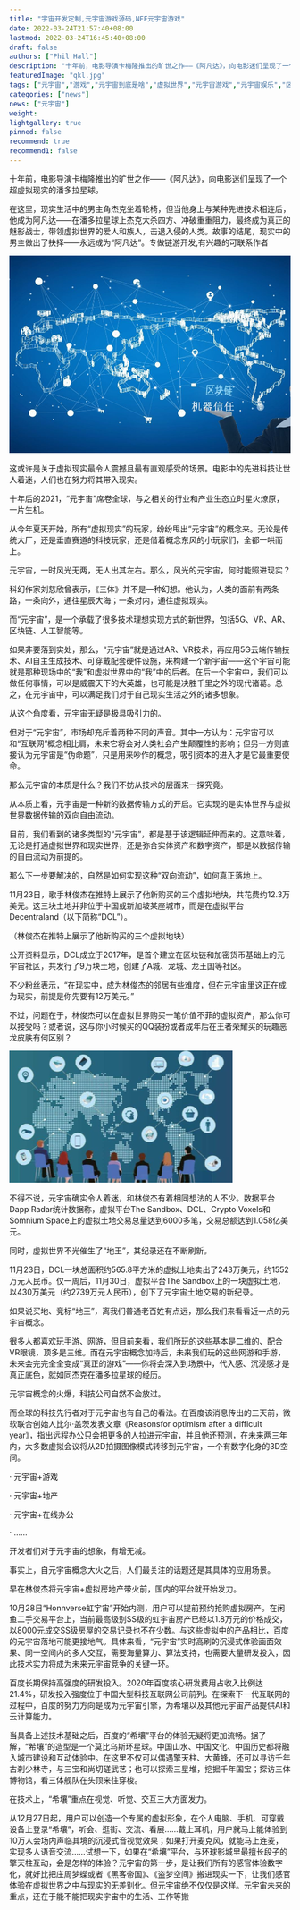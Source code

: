 ```yaml
---
title: "宇宙开发定制,元宇宙游戏源码,NFF元宇宙游戏"
date: 2022-03-24T21:57:40+08:00
lastmod: 2022-03-24T16:45:40+08:00
draft: false
authors: ["Phil Hall"]
description: "十年前，电影导演卡梅隆推出的旷世之作——《阿凡达》，向电影迷们呈现了一个超虚拟现实的潘多拉星球。"
featuredImage: "qkl.jpg"
tags: ["元宇宙","游戏","元宇宙到底是啥","虚拟世界","元宇宙游戏","元宇宙娱乐","区块链"]
categories: ["news"]
news: ["元宇宙"]
weight: 
lightgallery: true
pinned: false
recommend: true
recommend1: false
---
```



十年前，电影导演卡梅隆推出的旷世之作——《阿凡达》，向电影迷们呈现了一个超虚拟现实的潘多拉星球。

在这里，现实生活中的男主角杰克坐着轮椅，但当他身上与某种先进技术相连后，他成为阿凡达——在潘多拉星球上杰克大杀四方、冲破重重阻力，最终成为真正的魅影战士，带领虚拟世界的爱人和族人，击退入侵的人类。故事的结尾，现实中的男主做出了抉择——永远成为“阿凡达”。专做链游开发,有兴趣的可联系作者

![元宇宙游戏源码,NFF元宇宙游戏](qkl.jpg)



这或许是关于虚拟现实最令人震撼且最有直观感受的场景。电影中的先进科技让世人着迷，人们也在努力将其带入现实。

十年后的2021，“元宇宙”席卷全球，与之相关的行业和产业生态立时星火燎原，一片生机。

从今年夏天开始，所有“虚拟现实”的玩家，纷纷甩出“元宇宙”的概念来。无论是传统大厂，还是垂直赛道的科技玩家，还是借着概念东风的小玩家们，全都一哄而上。

元宇宙，一时风光无两，无人出其左右。那么，风光的元宇宙，何时能照进现实？

科幻作家刘慈欣曾表示，《三体》并不是一种幻想。他认为，人类的面前有两条路，一条向外，通往星辰大海；一条对内，通往虚拟现实。

而“元宇宙”，是一个承载了很多技术理想实现方式的新世界，包括5G、VR、AR、区块链、人工智能等。

如果非要落到实处，那么，“元宇宙”就是通过AR、VR技术，再应用5G云端传输技术、AI自主生成技术、可穿戴配套硬件设施，来构建一个新宇宙——这个宇宙可能就是那种现场中的“我”和虚拟世界中的“我”中的后者。在后一个宇宙中，我们可以做任何事情，可以是威震天下的大英雄，也可能是决胜千里之外的现代诸葛。总之，在元宇宙中，可以满足我们对于自己现实生活之外的诸多想象。

从这个角度看，元宇宙无疑是极具吸引力的。

但对于“元宇宙”，市场却充斥着两种不同的声音。其中一方认为：元宇宙可以和“互联网”概念相比肩，未来它将会对人类社会产生颠覆性的影响；但另一方则直接认为元宇宙是“伪命题”，只是用来吵作的概念，吸引资本的进入才是它最重要使命。

那么元宇宙的本质是什么？我们不妨从技术的层面来一探究竟。

从本质上看，元宇宙是一种新的数据传输方式的开启。它实现的是实体世界与虚拟世界数据传输的双向自由流动。

目前，我们看到的诸多类型的“元宇宙”，都是基于该逻辑延伸而来的。这意味着，无论是打通虚拟世界和现实世界，还是弥合实体资产和数字资产，都是以数据传输的自由流动为前提的。

那么下一步要解决的，自然是如何实现这种“双向流动”，如何真正落地上。

11月23日，歌手林俊杰在推特上展示了他新购买的三个虚拟地块，共花费约12.3万美元。这三块土地并非位于中国或新加坡某座城市，而是在虚拟平台Decentraland（以下简称“DCL”）。

（林俊杰在推特上展示了他新购买的三个虚拟地块）

公开资料显示，DCL成立于2017年，是首个建立在区块链和加密货币基础上的元宇宙社区，共发行了9万块土地，创建了A城、龙城、龙王国等社区。

不少粉丝表示，“在现实中，成为林俊杰的邻居有些难度，但在元宇宙里这正在成为现实，前提是你先要有12万美元。”

不过，问题在于，林俊杰可以在虚拟世界购买一笔价值不菲的虚拟资产，那么你可以接受吗？或者说，这与你小时候买的QQ装扮或者成年后在王者荣耀买的玩趣恶龙皮肤有何区别？

![元宇宙游戏源码,NFF元宇宙游戏](rl.png)



不得不说，元宇宙确实令人着迷，和林俊杰有着相同想法的人不少。数据平台Dapp Radar统计数据称，虚拟平台The Sandbox、DCL、Crypto Voxels和Somnium Space上的虚拟土地交易总量达到6000多笔，交易总额达到1.058亿美元。

同时，虚拟世界不光催生了“地王”，其纪录还在不断刷新。

11月23日，DCL一块总面积约565.8平方米的虚拟土地卖出了243万美元，约1552万元人民币。仅一周后，11月30日，虚拟平台The Sandbox上的一块虚拟土地，以430万美元（约2739万元人民币），创下了元宇宙土地交易的新纪录。

如果说买地、竞标“地王”，离我们普通老百姓有点远，那么我们来看看近一点的元宇宙概念。

很多人都喜欢玩手游、网游，但目前来看，我们所玩的这些基本是二维的、配合VR眼镜，顶多是三维。而在元宇宙概念加持后，未来我们玩的这些网游和手游，未来会完完全全变成“真正的游戏”——你将会深入到场景中，代入感、沉浸感才是真正底色，就如同杰克在潘多拉星球的经历。

元宇宙概念的火爆，科技公司自然不会放过。

而全球的科技先行者对于元宇宙也有自己的看法。在百度该消息传出的三天前，微软联合创始人比尔·盖茨发表文章《Reasonsfor optimism after a difficult year》，指出远程办公只会把更多的人拉进元宇宙，并且他还预测，在未来两三年内，大多数虚拟会议将从2D拍摄图像模式转移到元宇宙，一个有数字化身的3D空间。

· 元宇宙+游戏

· 元宇宙+地产

· 元宇宙+在线办公

· ……

开发者们对于元宇宙的想象，有增无减。

事实上，自元宇宙概念大火之后，人们最关注的话题还是其具体的应用场景。

早在林俊杰将元宇宙+虚拟房地产带火前，国内的平台就开始发力。

10月28日“Honnverse虹宇宙”开始内测，用户可以提前预约抢购虚拟房产。在闲鱼二手交易平台上，当前最高级别SS级的虹宇宙房产已经以1.8万元的价格成交，以8000元成交SS级房屋的交易记录也不在少数。与这些虚拟中的产品相比，百度的元宇宙落地可能更接地气。具体来看，“元宇宙”实时高刷的沉浸式体验画面效果、同一空间内的多人交互，需要海量算力、算法支持，也需要大量研发投入，因此技术实力将成为未来元宇宙竞争的关键一环。

百度长期保持高强度的研发投入。2020年百度核心研发费用占收入比例达21.4%，研发投入强度位于中国大型科技互联网公司前列。在探索下一代互联网的过程中，百度的努力方向是成为元宇宙引擎，为希壤以及其他元宇宙产品提供AI和云计算能力。

当具备上述技术基础之后，百度的“希壤”平台的体验无疑将更加流畅。据了解，“希壤”的造型是一个莫比乌斯环星球。中国山水、中国文化、中国历史都将融入城市建设和互动体验中。在这里不仅可以偶遇擎天柱、大黄蜂，还可以寻访千年古刹少林寺，与三宝和尚切磋武艺；也可以探索三星堆，挖掘千年国宝；探访三体博物馆，看三体舰队在头顶来往穿梭。

在技术上，“希壤”重点在视觉、听觉、交互三大方面发力。

从12月27日起，用户可以创造一个专属的虚拟形象，在个人电脑、手机、可穿戴设备上登录“希壤”，听会、逛街、交流、看展……戴上耳机，用户就马上能体验到10万人会场内声临其境的沉浸式音视觉效果；如果打开麦克风，就能马上连麦，实现多人语音交流……试想一下，如果在“希壤”平台，与环球影城里最擅长段子的擎天柱互动，会是怎样的体验？元宇宙的第一步，是让我们所有的感官体验数字化，就好比把庄周梦蝶或者《黑客帝国》、《盗梦空间》搬进现实一下，让我们感官体验在虚拟世界之中与现实的无差别化。但元宇宙绝不仅仅是这样。元宇宙未来的重点，还在于能不能把现实宇宙中的生活、工作等搬